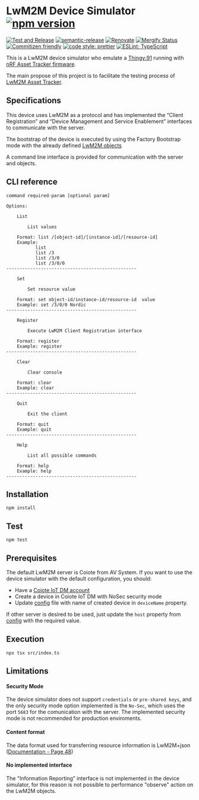 # LwM2M Device Simulator [![npm version](https://img.shields.io/npm/v/@nordicsemiconductor/LwM2M-device-simulator.svg)](https://www.npmjs.com/package/@nordicsemiconductor/LwM2M-device-simulator)

[![Test and Release](https://github.com/MLopezJ/LwM2M-device-simulator/actions/workflows/test-and-release.yaml/badge.svg)](https://github.com/MLopezJ/LwM2M-device-simulator/actions/workflows/test-and-release.yaml)
[![semantic-release](https://img.shields.io/badge/%20%20%F0%9F%93%A6%F0%9F%9A%80-semantic--release-e10079.svg)](https://github.com/semantic-release/semantic-release)
[![Renovate](https://img.shields.io/badge/renovate-enabled-brightgreen.svg)](https://renovatebot.com)
[![Mergify Status](https://img.shields.io/endpoint.svg?url=https://api.mergify.com/v1/badges/NordicSemiconductor/LwM2M-device-simulator)](https://mergify.io)
[![Commitizen friendly](https://img.shields.io/badge/commitizen-friendly-brightgreen.svg)](http://commitizen.github.io/cz-cli/)
[![code style: prettier](https://img.shields.io/badge/code_style-prettier-ff69b4.svg)](https://github.com/prettier/prettier/)
[![ESLint: TypeScript](https://img.shields.io/badge/ESLint-TypeScript-blue.svg)](https://github.com/typescript-eslint/typescript-eslint)

This is a LwM2M device simulator who emulate a
[Thingy:91](https://www.nordicsemi.com/Products/Development-hardware/Nordic-Thingy-91)
running with
[nRF Asset Tracker firmware](https://github.com/nrfconnect/sdk-nrf/tree/main/applications/asset_tracker_v2).

The main propose of this project is to facilitate the testing process of
[LwM2M Asset Tracker](https://github.com/MLopezJ/LwM2M-Asset-Tracker).

## Specifications

This device uses LwM2M as a protocol and has implemented the “Client
Registration” and “Device Management and Service Enablement” interfaces to
communicate with the server.

The bootstrap of the device is executed by using the Factory Bootstrap mode with
the already defined
[LwM2M objects](https://github.com/MLopezJ/LwM2M-device-simulator/blob/saga/src/assetTrackerV2.ts)

A command line interface is provided for communication with the server and
objects.

## CLI reference

```
command required-param [optional param]

Options:

	List

		List values

	Format: list /[object-id]/[instance-id]/[resource-id]
	Example:
           list
           list /3
           list /3/0
           list /3/0/0
-------------------------------------------------

	Set

		Set resource value

	Format: set object-id/instance-id/resource-id  value
	Example: set /3/0/0 Nordic
-------------------------------------------------

	Register

		Execute LwM2M Client Registration interface

	Format: register
	Example: register
-------------------------------------------------

	Clear

		Clear console

	Format: clear
	Example: clear
-------------------------------------------------

	Quit

		Exit the client

	Format: quit
	Example: quit
-------------------------------------------------

	Help

		List all possible commands

	Format: help
	Example: help
-------------------------------------------------
```

## Installation

```
npm install
```

## Test

```
npm test
```

## Prerequisites

The default LwM2M server is Coiote from AV System. If you want to use the device
simulator with the default configuration, you should:

- Have a
  [Coiote IoT DM account](https://eu.iot.avsystem.cloud/ui/device/inventory)
- Create a device in Coiote IoT DM with NoSec security mode
- Update
  [config](https://github.com/MLopezJ/LwM2M-device-simulator/blob/saga/config.json)
  file with name of created device in `deviceName` property.

If other server is desired to be used, just update the `host` property from
[config](https://github.com/MLopezJ/LwM2M-device-simulator/blob/saga/config.json)
with the required value.

## Execution

```
npx tsx src/index.ts
```

## Limitations

#### Security Mode

The device simulator does not support `credentials` or `pre-shared keys`, and
the only security mode option implemented is the `No-Sec`, which uses the port
`5683` for the comunication with the server. The implemented security mode is
not recommended for production enviroments.

#### Content format

The data format used for transferring resource information is LwM2M+json
([Documentation - Page 48](http://www.openmobilealliance.org/release/LightweightM2M/V1_0_2-20180209-A/OMA-TS-LightweightM2M-V1_0_2-20180209-A.pdf))

#### No implemented interface

The "Information Reporting” interface is not implemented in the device
simulator, for this reason is not possible to performance "observe" action on
the LwM2M objects.
